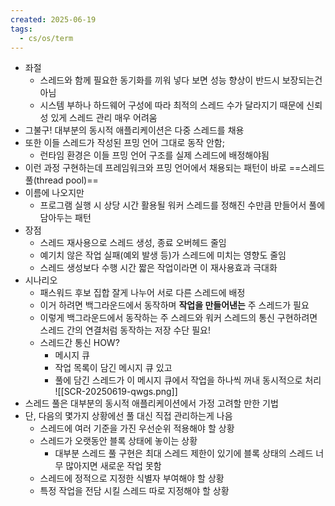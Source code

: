 ```yaml
---
created: 2025-06-19
tags:
  - cs/os/term
---
```

- 좌절
	- 스레드와 함께 필요한 동기화를 끼워 넣다 보면 성능 향상이 반드시 보장되는건 아님
	- 시스템 부하나 하드웨어 구성에 따라 최적의 스레드 수가 달라지기 때문에 신뢰성 있게 스레드 관리 매우 어려움
- 그불구! 대부분의 동시적 애플리케이션은 다중 스레드를 채용
- 또한 이들 스레드가 작성된 프밍 언어 그대로 동작 안함;
	- 런타임 환경은 이들 프밍 언어 구조를 실제 스레드에 배정해야됨
- 이런 과정 구현하는데 프레임워크와 프밍 언어에서 채용되는 패턴이 바로 ==스레드 풀(thread pool)==
- 이름에 나오지만
	- 프로그램 실행 시 상당 시간 활용될 워커 스레드를 정해진 수만큼 만들어서 풀에 담아두는 패턴
- 장점
	- 스레드 재사용으로 스레드 생성, 종료 오버헤드 줄임
	- 예기치 않은 작업 실패(예외 발생 등)가 스레드에 미치는 영향도 줄임
	- 스레드 생성보다 수행 시간 짧은 작업이라면 이 재사용효과 극대화
- 시나리오
	- 패스워드 후보 집합 잘게 나누어 서로 다른 스레드에 배정
	- 이거 하려면 백그라운드에서 동작하며 **작업을 만들어낸는** 주 스레드가 필요
	- 이렇게 백그라운드에서 동작하는 주 스레드와 워커 스레드의 통신 구현하려면 스레드 간의 연결처럼 동작하는 저장 수단 필요!
	- 스레드간 통신 HOW?
		- 메시지 큐
		- 작업 목록이 담긴 메시지 큐 있고
		- 풀에 담긴 스레드가 이 메시지 큐에서 작업을 하나씩 꺼내 동시적으로 처리
![[SCR-20250619-qwgs.png]]
- 스레드 풀은 대부분의 동시적 애플리케이션에서 가정 고려할 만한 기법
- 단, 다음의 몇가지 상황에선 풀 대신 직접 관리하는게 나음
	- 스레드에 여러 기준을 가진 우선순위 적용해야 할 상황
	- 스레드가 오랫동안 블록 상태에 놓이는 상황
		- 대부분 스레드 풀 구현은 최대 스레드 제한이 있기에 블록 상태의 스레드 너무 많아지면 새로운 작업 못함
	- 스레드에 정적으로 지정한 식별자 부여해야 할 상황
	- 특정 작업을 전담 시킬 스레드 따로 지정해야 할 상황